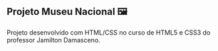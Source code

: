 ## Projeto Museu Nacional :framed_picture:

Projeto desenvolvido com HTML/CSS no curso de HTML5 e CSS3 do professor Jamilton Damasceno.



